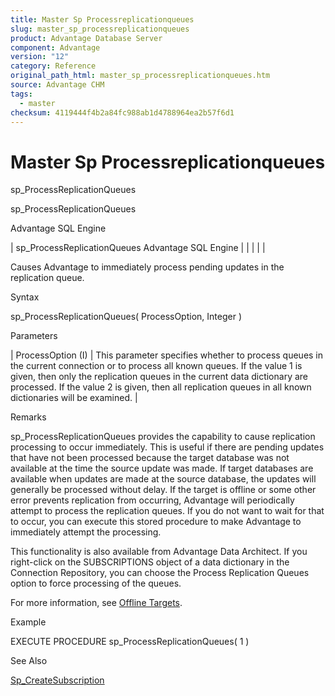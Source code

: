 ```yaml
---
title: Master Sp Processreplicationqueues
slug: master_sp_processreplicationqueues
product: Advantage Database Server
component: Advantage
version: "12"
category: Reference
original_path_html: master_sp_processreplicationqueues.htm
source: Advantage CHM
tags:
  - master
checksum: 4119444f4b2a84fc988ab1d4788964ea2b57f6d1
---
```


# Master Sp Processreplicationqueues

sp\_ProcessReplicationQueues

sp\_ProcessReplicationQueues

Advantage SQL Engine

| sp\_ProcessReplicationQueues  Advantage SQL Engine |  |  |  |  |

Causes Advantage to immediately process pending updates in the replication queue.

Syntax

sp\_ProcessReplicationQueues( ProcessOption, Integer )

Parameters

| ProcessOption (I) | This parameter specifies whether to process queues in the current connection or to process all known queues. If the value 1 is given, then only the replication queues in the current data dictionary are processed. If the value 2 is given, then all replication queues in all known dictionaries will be examined. |

Remarks

sp\_ProcessReplicationQueues provides the capability to cause replication processing to occur immediately. This is useful if there are pending updates that have not been processed because the target database was not available at the time the source update was made. If target databases are available when updates are made at the source database, the updates will generally be processed without delay. If the target is offline or some other error prevents replication from occurring, Advantage will periodically attempt to process the replication queues. If you do not want to wait for that to occur, you can execute this stored procedure to make Advantage to immediately attempt the processing.

This functionality is also available from Advantage Data Architect. If you right-click on the SUBSCRIPTIONS object of a data dictionary in the Connection Repository, you can choose the Process Replication Queues option to force processing of the queues.

For more information, see [Offline Targets](master_offline_targets_replication.md).

Example

EXECUTE PROCEDURE sp\_ProcessReplicationQueues( 1 )

See Also

[Sp\_CreateSubscription](master_sp_createsubscription.md)
